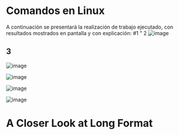 # Comandos en Linux
A continuación se presentará la realización de trabajo ejecutado, con resultados mostrados en pantalla y con explicación:
#1 " 2
![image](https://github.com/Fx2048/COMU_REDES/assets/131219987/72ded5ab-dab9-4904-837f-e88375ccec7d)

## 3
![image](https://github.com/Fx2048/COMU_REDES/assets/131219987/6a77cbcf-e1bf-45ad-bf4d-273694b40e0b)


![image](https://github.com/Fx2048/COMU_REDES/assets/131219987/95714439-de6d-4ed6-919f-a2b40ef0e3a6)

![image](https://github.com/Fx2048/COMU_REDES/assets/131219987/a7810671-0c76-4837-9df1-335134ca650a)


![image](https://github.com/Fx2048/COMU_REDES/assets/131219987/41c18f2b-bc44-471e-8c6c-43a30517a2db)

# A Closer Look at Long Format
